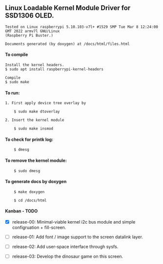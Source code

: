 ## Linux Loadable Kernel Module Driver for SSD1306 OLED.

    Tested on Linux raspberrypi 5.10.103-v7l+ #1529 SMP Tue Mar 8 12:24:00 GMT 2022 armv7l GNU/Linux 
    (Raspberry Pi Buster.)

    Documents generated (by doxygen) at /docs/html/files.html

#### To compile 

    Install the kernel headers.
    $ sudo apt install raspberrypi-kernel-headers

    Compile
    $ sudo make

#### To run:

    1. First apply device tree overlay by

        $ sudo make dtoverlay

    2. Insert the kernel module

        $ sudo make insmod

#### To check for printk log:

        $ dmesg

#### To remove the kernel module:

        $ sudo dmesg

#### To generate docs by doxygen

        $ make doxygen

        $ cd /docs/html

#### Kanban - TODO

- [x] release-00: Minimal-viable kernel i2c bus module and simple configruation + fill-screen.

- [ ] release-01: Add font / image support to the screen datalink layer.

- [ ] release-02: Add user-space interface through sysfs.

- [ ] release-03: Develop the dinosaur game on this screen.


